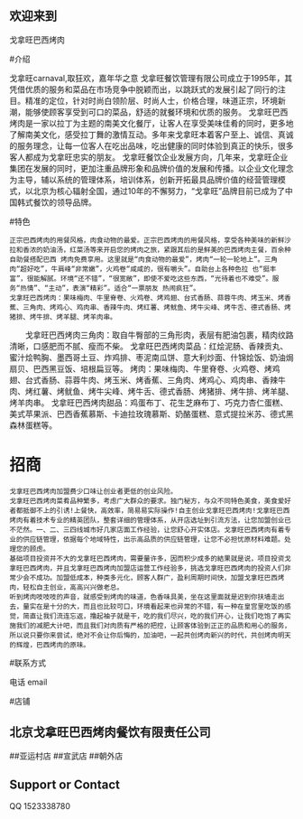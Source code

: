 ## 欢迎来到

戈拿旺巴西烤肉

#介绍

  戈拿旺carnaval,取狂欢，嘉年华之意
  戈拿旺餐饮管理有限公司成立于1995年，其凭借优质的服务和菜品在市场竞争中脱颖而出，以跳跃式的发展引起了同行的注目。精准的定位，针对时尚白领阶层、时尚人士，价格合理，味道正宗，环境新潮，能够使顾客享受到可口的菜品，舒适的就餐环境和优质的服务。
  戈拿旺巴西烤肉是一家以拉丁为主题的南美文化餐厅，让客人在享受美味佳肴的同时，更多地了解南美文化，感受拉丁舞的激情互动。多年来戈拿旺本着客户至上、诚信、真诚的服务理念，让每一位客人在吃出品味，吃出健康的同时体验到真正的快乐，很多客人都成为戈拿旺忠实的朋友。
  戈拿旺餐饮企业发展方向，几年来，戈拿旺企业集团在发展的同时，更加注重品牌形象和品牌价值的发展和传播。以企业文化理念为主导，辅以系统的管理体系，培训体系，创新开拓最具品牌价值的经营管理模式，以北京为核心辐射全国，通过10年的不懈努力，“戈拿旺”品牌目前已成为了中国韩式餐饮的领导品牌。

#特色

    正宗巴西烤肉的用餐风格，肉食动物的最爱。正宗巴西烤肉的用餐风格，享受各种美味的新鲜沙拉和香浓的奶油汤，红菜汤等来开启您的烤肉之旅，紧跟其后的是鲜美的巴西烤肉主餐，百余种自助餐搭配巴西 烤肉免费享用。这里就是“肉食动物的最爱”，烤肉“一轮一轮地上”。三角肉“超好吃”，牛肩峰“非常嫩”，火鸡卷“咸咸的，很有嚼头”。自助台上各种色拉 也“挺丰富”，很能解腻。环境“还不错”，“很宽敞”，即使不爱吃这些东西，“光待着也不难受”。服务“热情”、“主动”，表演“精彩”。适合“一票朋友 热闹疯狂”。
    戈拿旺巴西烤肉：果味梅肉、牛里脊卷、火鸡卷、烤鸡翅、台式香肠、蒜蓉牛肉、烤玉米、烤香蕉、三角肉、烤鸡心、鸡肉串、香辣牛肉、烤红薯、烤鱿鱼、烤牛尖峰、烤牛舌、德式香肠、烤猪排、烤牛排、烤羊腿、烤羊肉串。
　　戈拿旺巴西烤肉三角肉：取自牛臀部的三角形肉，表层有肥油包裹，精肉纹路清晰，口感肥而不腻、瘦而不柴。
    戈拿旺巴西烤肉菜品：红烩泥肠、香辣贡丸、蜜汁烩鸭胸、墨西哥土豆、炸鸡排、枣泥南瓜饼、意大利炒面、什锦烩饭、奶油焗扇贝、巴西黑豆饭、培根扁豆等。
    烤肉：果味梅肉、牛里脊卷、火鸡卷、烤鸡翅、台式香肠、蒜蓉牛肉、烤玉米、烤香蕉、三角肉、烤鸡心、鸡肉串、香辣牛肉、烤红薯、烤鱿鱼、烤牛尖峰、烤牛舌、德式香肠、烤猪排、烤牛排、烤羊腿、烤羊肉串。
    戈拿旺巴西烤肉甜品：鸡蛋布丁、花生芝麻布丁、巧克力杏仁蛋糕、美式苹果派、巴西香蕉慕斯、卡迪拉玫瑰慕斯、奶酪蛋糕、意式提拉米苏、德式黑森林蛋糕等。

# 招商
    戈拿旺巴西烤肉加盟费少口味让创业者更低的创业风险。
    戈拿旺巴西烤肉菜肴品种繁多，考虑广大群众的要求。独门秘方，与众不同特色美食，美食爱好者都抵御不上的引诱!上餐快，高效率，简易易实际操作!自主创业戈拿旺巴西烤肉!戈拿旺巴西烤肉有着技术专业的精英团队，整套详细的管理体系，从开店选址到引流方法，让您加盟创业已不茫然。一、二、三四线城市好几家店面工作经验，让您舒心开实体店。戈拿旺巴西烤肉有着专业的供应链管理，依据每个地域特性，出示高品质的供应链管理，让您不必担忧原材料难题。处理您的顾虑。
    基础项目投资并不大的戈拿旺巴西烤肉，需要量许多，因而积少成多的結果就是说，项目投资戈拿旺巴西烤肉，并且戈拿旺巴西烤肉加盟店运营工作经验多，挑选戈拿旺巴西烤肉的投资人们非常少会不成功。加盟低成本，种类多元化，顾客人群广，盈利周期时间快，加盟戈拿旺巴西烤肉，轻松自主创业，高高兴兴做老总。
    听到烤肉吱吱吱的声音，就感受到烤肉的味道，色香味具美，坐在这里面就是迟到你扶墙走出去，量实在是十分的大，而且也比较可口，环境看起来也异常的不错，有一种在皇宫里吃饭的感觉，简直让我们流连忘返，撸起袖子就是干，吃的我们尽兴，吃的我们开心，让我们吃饱了再实施我们的减肥大计吧，而且我们对肉质有严格的把控，让顾客体验到正正的品质和用心的服务，所以说只要你来尝试，绝对不会让你后悔的，加油吧，一起共创烤肉新兴的时代，共创烤肉明天的辉煌，巴西烤肉的原味。

#联系方式

  电话 email

#店铺

## 北京戈拿旺巴西烤肉餐饮有限责任公司
##亚运村店
##宣武店
##朝外店

## Support or Contact

QQ 1523338780

